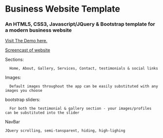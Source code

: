 # Business Website Template

### An HTML5, CSS3, Javascript/JQuery &amp; Bootstrap template for a modern business website

[Visit The Demo here.](http://business-website-template.herokuapp.com/index.html/)


[Screencast of website](https://youtu.be/G5oYp2Tv0sU)



Sections:
```
  Home, About, Gallery, Services, Contact, testimonials & social links
```

Images:
```
  Default images throughout the app can be easily substituted with any images you choose 
```

bootstrap sliders:
```
  For both the testimonial & gallery section - your images/profiles can be substituted into the slider
```

NavBar
```
JQuery scrolling, semi-tansparent, hiding, high-lighing
```

